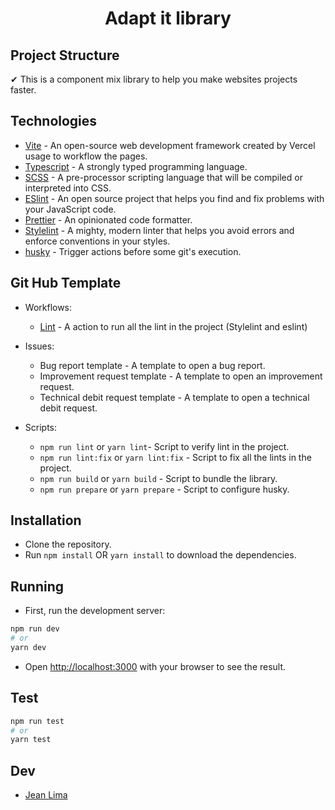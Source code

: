 
<h1 align="center">Adapt it library</h1>
  
## Project Structure
✔ This is a component mix library to help you make websites projects faster.

## Technologies
- [Vite](https://vitejs.dev/) - An open-source web development framework created by Vercel usage to workflow the pages.
- [Typescript](https://www.npmjs.com/package/typescript) - A strongly typed programming language.
- [SCSS](https://www.npmjs.com/package/scss) - A pre-processor scripting language that will be compiled or interpreted into CSS.
- [ESlint](https://www.npmjs.com/package/eslint) - An open source project that helps you find and fix problems with your JavaScript code.
- [Prettier](https://prettier.io/) - An opinionated code formatter.
- [Stylelint](https://www.npmjs.com/package/stylelint) - A mighty, modern linter that helps you avoid errors and enforce conventions in your styles.
- [husky](https://typicode.github.io/husky/#/) - Trigger actions before some git's execution.

## Git Hub Template
- Workflows:
    - [Lint](https://github.com/marketplace/actions/lint-action) -  A action to run all the lint in the project (Stylelint and eslint)

- Issues:
    - Bug report template - A template to open a bug report.
    - Improvement request template - A template to open an improvement request.
    - Technical debit request template - A template to open a technical debit request.
    
- Scripts:
    - `npm run lint` or `yarn lint`- Script to verify lint in the project.
    - `npm run lint:fix` or `yarn lint:fix` - Script to fix all the lints in the project.
    - `npm run build` or `yarn build` - Script to bundle the library.
    - `npm run prepare` or `yarn prepare` - Script to configure husky.

## Installation
- Clone the repository.
- Run `npm install` OR `yarn install` to download the dependencies.

## Running
- First, run the development server:
```bash
npm run dev
# or
yarn dev
```
- Open [http://localhost:3000](http://localhost:3000) with your browser to see the result.

## Test
```bash
npm run test
# or
yarn test
```

## Dev
- [Jean Lima](http://jean.dev.com.br/)

